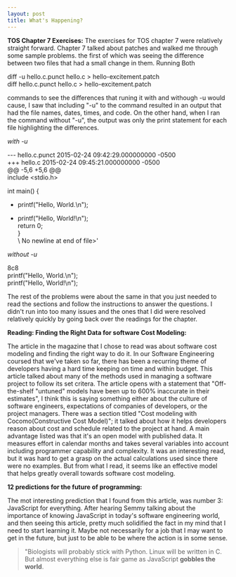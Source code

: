 ```yaml
---
layout: post
title: What's Happening?
---
```

   
__TOS Chapter 7 Exercises:__
The exercises for TOS chapter 7 were relatively straight forward. Chapter 7 talked about patches and walked me through some sample problems. the first of which was seeing the difference between two files that had a small change in them. Running Both


diff -u hello.c.punct hello.c > hello-excitement.patch  
diff hello.c.punct hello.c > hello-excitement.patch


commands to see the differences that runing it with and withough -u would cause, I saw that including "-u" to the command resulted in an output that had the file names, dates, times, and code. On the other hand, when I ran the command without "-u", the output was only the print statement for each file highlighting the differences.


_with -u_

--- hello.c.punct	2015-02-24 09:42:29.000000000 -0500  
+++ hello.c	2015-02-24 09:45:21.000000000 -0500  
@@ -5,6 +5,6 @@  
include <stdio.h>  


int main() {  
-    printf("Hello, World.\n");  
+    printf("Hello, World!\n");  
     return 0;  
 }  
\ No newline at end of file>'  


_without -u_

8c8  
    printf("Hello, World.\n");  
    printf("Hello, World!\n");  

The rest of the problems were about the same in that you just needed to read the sections and follow the instructions to answer the questions. I didn't run into too many issues and the ones that I did were resolved relatively quickly by going back over the readings for the chapter.


__Reading: Finding the Right Data for software Cost Modeling:__

The article in the magazine that I chose to read was about software cost modeling and finding the right way to do it. In our Software Engineering coursed that we've taken so far, there has been a recurring theme of developers having a hard time keeping on time and within budget. This article talked about many of the methods used in managing a software project to follow its set critera. The article opens with a statement that "Off-the-shelf "untuned" models have been up to 600% inaccurate in their estimates", I think this is saying something either about the culture of software engineers, expectations of companies of developers, or the project managers. There was a section titled "Cost modeling with Cocomo(Constructive Cost Model)"; it talked about how it helps developers reason about cost and schedule related to the project at hand. A main advantage listed was that it's an open model with published data. It measures effort in calendar months and takes several variables into account including programmer capability and complexity. It was an interesting read, but it was hard to get a grasp on the actual calculations used since there were no examples. But from what I read, it seems like an effective model that helps greatly overall towards software cost modeling.
<br>

__12 predictions for the future of programming:__

The mot interesting prediction that I found from this article, was number 3: JavaScript for everything. After hearing Semmy talking about the importance of knowing JavaScript in today's software engineering world, and then seeing this article, pretty much solidified the fact in my mind that I need to start learning it. Maybe not necessarily for a job that I may want to get in the future, but just to be able to be where the action is in some sense. 

> "Biologists will probably stick with Python. Linux will be written in C. But almost everything else is fair game as JavaScript __gobbles the world__.

